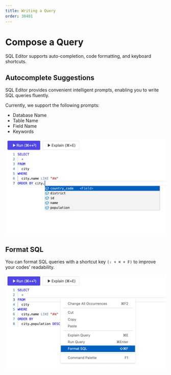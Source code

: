 ```yaml
---
title: Writing a Query
order: 30401
---
```


# Compose a Query

SQL Editor supports auto-completion, code formatting, and keyboard shortcuts.

## Autocomplete Suggestions

SQL Editor provides convenient intelligent prompts, enabling you to write SQL queries fluently.

Currently, we support the following prompts:

- Database Name
- Table Name
- Field Name
- Keywords

![Autocomplete Suggestions](/static/docs-assets/sql-editor_autocomplete.webp)

## Format SQL

You can format SQL queries with a shortcut key `(⇧ + ⌘ + F)` to improve your codes’ readability.

![Format SQL](/static/docs-assets/sql-editor_format-sql.webp)
